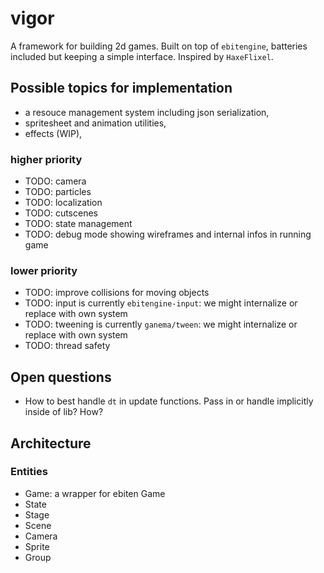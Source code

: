 # vigor

A framework for building 2d games. Built on top of `ebitengine`, batteries included but keeping a simple interface.
Inspired by ``HaxeFlixel``.

## Possible topics for implementation

- a resouce management system including json serialization,
- spritesheet and animation utilities,
- effects (WIP),

### higher priority

- TODO: camera
- TODO: particles
- TODO: localization
- TODO: cutscenes
- TODO: state management
- TODO: debug mode showing wireframes and internal infos in running game

### lower priority

- TODO: improve collisions for moving objects
- TODO: input is currently `ebitengine-input`: we might internalize or replace with own system
- TODO: tweening is currently `ganema/tween`: we might internalize or replace with own system
- TODO: thread safety

## Open questions

- How to best handle `dt` in update functions. Pass in or handle implicitly inside of lib? How?

## Architecture

### Entities

- Game: a wrapper for ebiten Game
- State
- Stage
- Scene
- Camera
- Sprite
- Group

